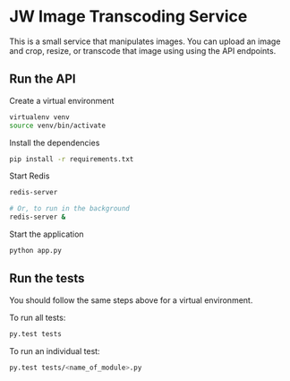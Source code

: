 # JW Image Transcoding Service

This is a small service that manipulates images. You can upload an image and crop, resize, or transcode that image using
using the API endpoints.


## Run the API

Create a virtual environment

```bash
virtualenv venv
source venv/bin/activate
```

Install the dependencies

```bash
pip install -r requirements.txt
```

Start Redis

```bash
redis-server

# Or, to run in the background
redis-server &
```

Start the application

```bash
python app.py
```


## Run the tests

You should follow the same steps above for a virtual environment.

To run all tests:

```bash
py.test tests
```

To run an individual test:

```bash
py.test tests/<name_of_module>.py
```